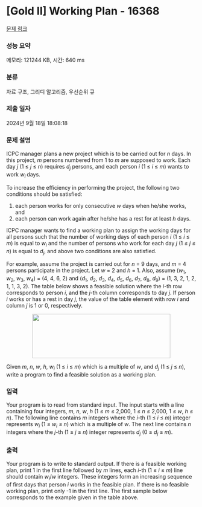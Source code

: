 # [Gold II] Working Plan - 16368 

[문제 링크](https://www.acmicpc.net/problem/16368) 

### 성능 요약

메모리: 121244 KB, 시간: 640 ms

### 분류

자료 구조, 그리디 알고리즘, 우선순위 큐

### 제출 일자

2024년 9월 18일 18:08:18

### 문제 설명

<p>ICPC manager plans a new project which is to be carried out for <em>n</em> days. In this project, <em>m</em> persons numbered from 1 to <em>m</em> are supposed to work. Each day <em>j</em> (1 ≤ <em>j</em> ≤ <em>n</em>) requires <em>d<sub>j</sub></em> persons, and each person <em>i</em> (1 ≤ <em>i</em> ≤ <em>m</em>) wants to work <em>w<sub>i</sub></em><sub> </sub>days.</p>

<p>To increase the efficiency in performing the project, the following two conditions should be satisfied:</p>

<ol>
	<li>each person works for only consecutive <em>w</em> days when he/she works, and</li>
	<li>each person can work again after he/she has a rest for at least <em>h</em> days.</li>
</ol>

<p>ICPC manager wants to find a working plan to assign the working days for all persons such that the number of working days of each person <em>i</em> (1 ≤ <em>i</em> ≤ <em>m</em>) is equal to <em>w<sub>i</sub></em> and the number of persons who work for each day <em>j</em> (1 ≤ <em>j</em> ≤ <em>n</em>) is equal to <em>d<sub>j</sub></em>, and above two conditions are also satisfied.</p>

<p>For example, assume the project is carried out for <em>n</em> = 9 days, and <em>m</em> = 4 persons participate in the project. Let <em>w</em> = 2 and <em>h</em> = 1. Also, assume (<em>w</em><sub>1</sub>, <em>w</em><sub>2</sub>, <em>w</em><sub>3</sub>, <em>w</em><sub>4</sub>) = (4, 4, 6, 2) and (<em>d</em><sub>1</sub>, <em>d</em><sub>2</sub>, <em>d</em><sub>3</sub>, <em>d</em><sub>4</sub>, <em>d</em><sub>5</sub>, <em>d</em><sub>6</sub>, <em>d</em><sub>7</sub>, <em>d</em><sub>8</sub>, <em>d</em><sub>9</sub>) = (1, 3, 2, 1, 2, 1, 1, 3, 2). The table below shows a feasible solution where the <em>i</em>-th row corresponds to person <em>i</em>, and the <em>j</em>-th column corresponds to day <em>j</em>. If person <em>i</em> works or has a rest in day <em>j</em>, the value of the table element with row <em>i</em> and column <em>j</em> is 1 or 0, respectively.</p>

<p style="text-align: center;"><img alt="" src="https://upload.acmicpc.net/0668ef80-455a-408e-a4ec-94c8b5168d7b/-/preview/" style="width: 366px; height: 117px;"></p>

<p>Given <em>m</em>, <em>n</em>, <em>w</em>, <em>h</em>, <em>w<sub>i</sub></em> (1 ≤ <em>i</em> ≤ <em>m</em>) which is a multiple of <em>w</em>, and <em>d<sub>j</sub></em> (1 ≤ <em>j</em> ≤ <em>n</em>), write a program to find a feasible solution as a working plan.</p>

### 입력 

 <p>Your program is to read from standard input. The input starts with a line containing four integers, <em>m</em>, <em>n</em>, <em>w</em>, <em>h</em> (1 ≤ <em>m</em> ≤ 2,000, 1 ≤ <em>n</em> ≤ 2,000, 1 ≤ <em>w</em>, <em>h</em> ≤ <em>n</em>). The following line contains <em>m</em> integers where the <em>i</em>-th (1 ≤ <em>i</em> ≤ <em>m</em>) integer represents <em>w<sub>i</sub></em> (1 ≤ <em>w<sub>i</sub></em> ≤ <em>n</em>) which is a multiple of <em>w</em>. The next line contains <em>n</em> integers where the <em>j</em>-th (1 ≤ <em>j</em> ≤ <em>n</em>) integer represents <em>d<sub>j</sub></em> (0 ≤ <em>d<sub>j</sub></em> ≤ <em>m</em>).</p>

### 출력 

 <p>Your program is to write to standard output. If there is a feasible working plan, print 1 in the first line followed by <em>m</em> lines, each <em>i</em>-th (1 ≤ <em>i</em> ≤ <em>m</em>) line should contain <em>w<sub>i</sub></em>/<em>w</em> integers. These integers form an increasing sequence of first days that person <em>i</em> works in the feasible plan. If there is no feasible working plan, print only -1 in the first line. The first sample below corresponds to the example given in the table above.</p>

